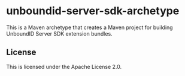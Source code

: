 # unboundid-server-sdk-archetype

This is a Maven archetype that creates a Maven project for building UnboundID 
Server SDK extension bundles.

## License

This is licensed under the Apache License 2.0.